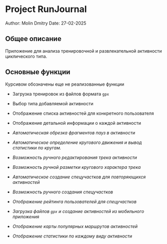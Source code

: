# Project RunJournal

Author: Molin Dmitry
Date: 27-02-2025

## Общее описание
Приложение для анализа тренировочной и развлекательной активности циклического типа.

## Основные функции 

Курсивом обозначены еще не реализованные функции


- Загрузка тренировок из файлов формата `gpx`
- Выбор типа добавляемой активности
- Отображение списка активностей для конкретного пользователя
- Отображение детальной информации о каждой активности

- *Автоматическая обрезка фрагментов пауз в активности*
- *Автоматическое определение кругового движения и вывод статистики по кругам.*
- *Возможность ручного редактирования трека активности*
- *Возможность ручной разметки кругового характера трека*
- *Автоматическое создание спецучастков для повторяющихся активностей*
- *Возможность ручного создания спецучастков*
- *Отображение рейтинга пользователей для спецучастков*
- *Загрузка файлов `gpx` и создание активностей из мобильного приложения*
- *Отображение карты популярных маршрутов активностей*
- *Отображение статистики по каждому виду активности*


